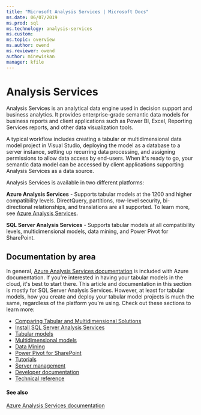 ```yaml
---
title: "Microsoft Analysis Services | Microsoft Docs"
ms.date: 06/07/2019
ms.prod: sql
ms.technology: analysis-services
ms.custom:
ms.topic: overview
ms.author: owend
ms.reviewer: owend
author: minewiskan
manager: kfile
---
```

# Analysis Services

Analysis Services is an analytical data engine used in decision support and business analytics. It provides enterprise-grade semantic data models for business reports and client applications such as Power BI, Excel, Reporting Services reports, and other data visualization tools.

A typical workflow includes creating a tabular or multidimensional data model project in Visual Studio, deploying the model as a database to a server instance, setting up recurring data processing, and assigning permissions to allow data access by end-users. When it's ready to go, your semantic data model can be accessed by client applications supporting Analysis Services as a data source.

Analysis Services is available in two different platforms:

**Azure Analysis Services** - Supports tabular models at the 1200 and higher compatibility levels. DirectQuery, partitions, row-level security, bi-directional relationships, and translations are all supported. To learn more, see [Azure Analysis Services](https://docs.microsoft.com/azure/analysis-services/).

**SQL Server Analysis Services** - Supports tabular models at all compatibility levels, multidimensional models, data mining, and Power Pivot for SharePoint.

## Documentation by area

In general, [Azure Analysis Services documentation](https://docs.microsoft.com/azure/analysis-services/) is included with Azure documentation. If you're interested in having your tabular models in the cloud, it's best to start there. This article and documentation in this section is mostly for SQL Server Analysis Services. However, at least for tabular models, how you create and deploy your tabular model projects is much the same, regardless of the platform you're using. Check out these sections to learn more:

- [Comparing Tabular and Multidimensional Solutions](../analysis-services/comparing-tabular-and-multidimensional-solutions-ssas.md)
- [Install SQL Server Analysis Services](../analysis-services/instances/install-windows/install-analysis-services.md)
- [Tabular models](../analysis-services/tabular-models/tabular-models-ssas.md)
- [Multidimensional models](../analysis-services/multidimensional-models/multidimensional-models-ssas.md)
- [Data Mining](../analysis-services/data-mining/data-mining-ssas.md)
- [Power Pivot for SharePoint](../analysis-services/power-pivot-sharepoint/power-pivot-for-sharepoint-ssas.md)
- [Tutorials](../analysis-services/analysis-services-tutorials-ssas.md)
- [Server management](../analysis-services/instances/analysis-services-instance-management.md)
- [Developer documentation](analysis-services-developer-documentation.md)
- [Technical reference](https://docs.microsoft.com/bi-reference/)

#### See also

[Azure Analysis Services documentation](https://docs.microsoft.com/azure/analysis-services/)
